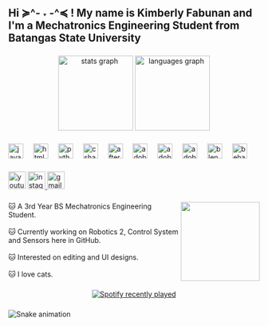 <h2 align="left">Hi  ≽^- ˕ -^≼  ! My name is Kimberly Fabunan and I'm a Mechatronics Engineering Student from Batangas State University</h2>

###

<div align="center">
  <img src="https://github-readme-stats.vercel.app/api?username=witchfrommercury&hide_title=false&hide_rank=false&show_icons=true&include_all_commits=true&count_private=true&disable_animations=false&theme=dracula&locale=en&hide_border=false" height="150" alt="stats graph"  />
  <img src="https://github-readme-stats.vercel.app/api/top-langs?username=witchfrommercury&locale=en&hide_title=false&layout=compact&card_width=320&langs_count=5&theme=dracula&hide_border=false" height="150" alt="languages graph"  />
</div>

###

<div align="left">
  <img src="https://cdn.jsdelivr.net/gh/devicons/devicon/icons/javascript/javascript-original.svg" height="30" alt="javascript logo"  />
  <img width="12" />
  <img src="https://cdn.jsdelivr.net/gh/devicons/devicon/icons/html5/html5-original.svg" height="30" alt="html5 logo"  />
  <img width="12" />
  <img src="https://cdn.jsdelivr.net/gh/devicons/devicon/icons/python/python-original.svg" height="30" alt="python logo"  />
  <img width="12" />
  <img src="https://cdn.jsdelivr.net/gh/devicons/devicon/icons/csharp/csharp-original.svg" height="30" alt="csharp logo"  />
  <img width="12" />
  <img src="https://cdn.jsdelivr.net/gh/devicons/devicon/icons/aftereffects/aftereffects-original.svg" height="30" alt="aftereffects logo"  />
  <img width="12" />
  <img src="https://skillicons.dev/icons?i=ps" height="30" alt="adobephotoshop logo"  />
  <img width="12" />
  <img src="https://skillicons.dev/icons?i=ai" height="30" alt="adobeillustrator logo"  />
  <img width="12" />
  <img src="https://cdn.simpleicons.org/adobepremierepro/9999FF" height="30" alt="adobepremierepro logo"  />
  <img width="12" />
  <img src="https://cdn.simpleicons.org/blender/F5792A" height="30" alt="blender logo"  />
  <img width="12" />
  <img src="https://cdn.simpleicons.org/behance/1769FF" height="30" alt="behance logo"  />
</div>

###

<div align="left">
  <img src="https://img.shields.io/static/v1?message=Youtube&logo=youtube&label=&color=FF0000&logoColor=white&labelColor=&style=for-the-badge" height="35" alt="youtube logo"  />
  <a href="_kim.eps" target="_blank">
    <img src="https://img.shields.io/static/v1?message=Instagram&logo=instagram&label=&color=E4405F&logoColor=white&labelColor=&style=for-the-badge" height="35" alt="instagram logo"  />
  </a>
  <a href="21-00206@g.batstate-u.edu.ph" target="_blank">
    <img src="https://img.shields.io/static/v1?message=Gmail&logo=gmail&label=&color=D14836&logoColor=white&labelColor=&style=for-the-badge" height="35" alt="gmail logo"  />
  </a>
</div>

###

<img align="right" height="158" src="https://emoji.discadia.com/emojis/cfbf2020-fd74-4d61-8e29-0793801aef18.GIF"  />

###

<p align="left">🐱 A 3rd Year BS Mechatronics Engineering Student.<br><br>🐱 Currently working on Robotics 2, Control System and Sensors here in GitHub.<br><br>🐱 Interested on editing and UI designs.<br><br>🐱 I love cats.</p>

###

<div align="center">
  <a href="https://open.spotify.com/user/21qjxmanfpma6k7novvc6cnxi">
    <img src="https://spotify-recently-played-readme.vercel.app/api?user=21qjxmanfpma6k7novvc6cnxi&count=5" alt="Spotify recently played"  />
  </a>
</div>

###

<img src="https://raw.githubusercontent.com/witchfrommercury/witchfrommercury/output/snake.svg" alt="Snake animation" />

###

